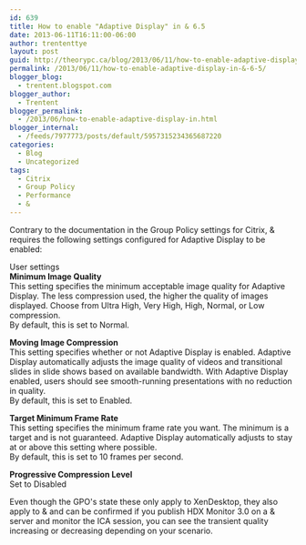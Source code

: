 ```yaml
---
id: 639
title: How to enable "Adaptive Display" in & 6.5
date: 2013-06-11T16:11:00-06:00
author: trententtye
layout: post
guid: http://theorypc.ca/blog/2013/06/11/how-to-enable-adaptive-display-in-&-6-5/
permalink: /2013/06/11/how-to-enable-adaptive-display-in-&-6-5/
blogger_blog:
  - trentent.blogspot.com
blogger_author:
  - Trentent
blogger_permalink:
  - /2013/06/how-to-enable-adaptive-display-in.html
blogger_internal:
  - /feeds/7977773/posts/default/5957315234365687220
categories:
  - Blog
  - Uncategorized
tags:
  - Citrix
  - Group Policy
  - Performance
  - &
---
```

Contrary to the documentation in the Group Policy settings for Citrix, & requires the following settings configured for Adaptive Display to be enabled:

User settings  
**Minimum Image Quality**  
This setting specifies the minimum acceptable image quality for Adaptive Display. The less compression used, the higher the quality of images displayed. Choose from Ultra High, Very High, High, Normal, or Low compression.  
By default, this is set to Normal.

**Moving Image Compression**  
This setting specifies whether or not Adaptive Display is enabled. Adaptive Display automatically adjusts the image quality of videos and transitional slides in slide shows based on available bandwidth. With Adaptive Display enabled, users should see smooth-running presentations with no reduction in quality.  
By default, this is set to Enabled.

**Target Minimum Frame Rate**  
This setting specifies the minimum frame rate you want. The minimum is a target and is not guaranteed. Adaptive Display automatically adjusts to stay at or above this setting where possible.  
By default, this is set to 10 frames per second.

**Progressive Compression Level**  
Set to Disabled

Even though the GPO's state these only apply to XenDesktop, they also apply to & and can be confirmed if you publish HDX Monitor 3.0 on a & server and monitor the ICA session, you can see the transient quality increasing or decreasing depending on your scenario.

<!-- AddThis Advanced Settings generic via filter on the_content -->

<!-- AddThis Share Buttons generic via filter on the_content -->